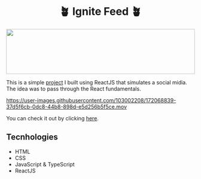 <h1 align="center">🪴 Ignite Feed 🪴</h1>

<img src="https://64.media.tumblr.com/47b36822fce08a19e48c9f918403f4db/tumblr_omvjdm4AcD1w6mwsfo10_500.png" height="120" width="100%" object-fit="cover" />

This is a simple <a href="https://ignite-feed-eight.vercel.app/" target="_blank">project<a/> I built using ReactJS that simulates a social midia. The idea was to pass through the React fundamentals. 
  
https://user-images.githubusercontent.com/103002208/172068839-37d5f6cb-0dc8-44b8-898d-e5d256b5f5ce.mov

You can check it out by clicking <a href="https://ignite-feed-eight.vercel.app/" target="_blank">here</a>.

## Tecnhologies
* HTML
* CSS
* JavaScript & TypeScript
* ReactJS
